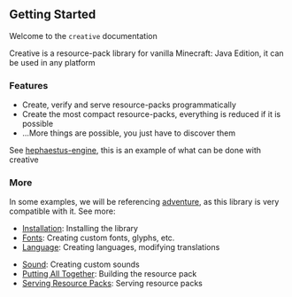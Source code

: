 ## Getting Started

Welcome to the `creative` documentation

Creative is a resource-pack library for vanilla Minecraft: Java
Edition, it can be used in any platform


### Features

- Create, verify and serve resource-packs programmatically
- Create the most compact resource-packs, everything is reduced if it is possible
- ...More things are possible, you just have to discover them

See [hephaestus-engine](https://github.com/unnamed/hephaestus-engine), this
is an example of what can be done with creative


### More

In some examples, we will be referencing [adventure](https://github.com/KyoriPowered/adventure),
as this library is very compatible with it. See more:

- [Installation](installation.md): Installing the library
- [Fonts](fonts.md): Creating custom fonts, glyphs, etc.
- [Language](language.md): Creating languages, modifying translations
<!-- TODO: - [Model](models.md): Creating custom item and block models -->
- [Sound](sounds.md): Creating custom sounds
- [Putting All Together](putting-all-together.md): Building the resource pack
- [Serving Resource Packs](serving-resource-packs.md): Serving resource packs